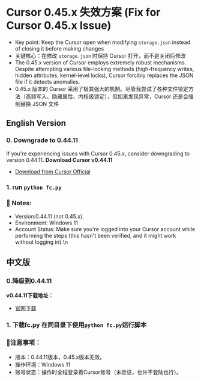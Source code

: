 # Cursor 0.45.x 失效方案 (Fix for Cursor 0.45.x Issue)
* Key point: Keep the Cursor open when modifying `storage.json` instead of closing it before making changes
* 关键核心：在修改 `storage.json` 时保持 Cursor 打开，而不是关闭后修改
* The 0.45.x version of Cursor employs extremely robust mechanisms. Despite attempting various file-locking methods (high-frequency writes, hidden attributes, kernel-level locks), Cursor forcibly replaces the JSON file if it detects anomalies. 
* 0.45.x 版本的 Cursor 采用了极其强大的机制。尽管我尝试了各种文件锁定方法（高频写入、隐藏属性、内核级锁定），但如果发现异常，Cursor 还是会强制替换 JSON 文件

## English Version
### 0. Downgrade to 0.44.11
If you're experiencing issues with Cursor 0.45.x, consider downgrading to version 0.44.11.
**Download Cursor v0.44.11**
- [Download from Cursor Official](https://downloader.cursor.sh/builds/250103fqxdt5u9z/windows/nsis/x64)

### 1.  run `python fc.py`

### 🚀 Notes:
- Version:0.44.11 (not 0.45.x).
- Environment: Windows 11
- Account Status: Make sure you're logged into your Cursor account while performing the steps (this hasn't been verified, and it might work without logging in).\n


## 中文版

### 0.降级到0.44.11
**v0.44.11下载地址：**
- [官网下载](https://downloader.cursor.sh/builds/250103fqxdt5u9z/windows/nsis/x64)

### 1. 下载fc.py  在同目录下使用`python fc.py`运行脚本

### 🚀注意事项：
- 版本：0.44.11版本，0.45.x版本无效。
- 操作环境：Windows 11
- 账号状态：操作时全程登录着Cursor账号（未验证，也许不登陆也行）。

